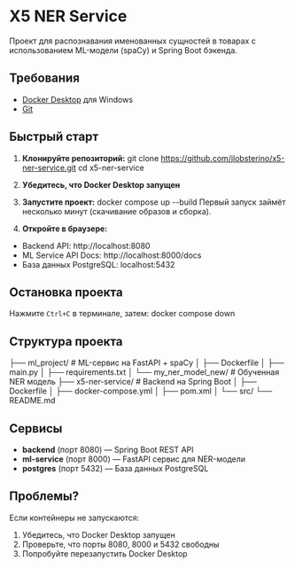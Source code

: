 # X5 NER Service

Проект для распознавания именованных сущностей в товарах с использованием ML-модели (spaCy) и Spring Boot бэкенда.

## Требования

- [Docker Desktop](https://www.docker.com/products/docker-desktop/) для Windows
- [Git](https://git-scm.com/download/win)

## Быстрый старт

1. **Клонируйте репозиторий:**
git clone https://github.com/jlobsterino/x5-ner-service.git
cd x5-ner-service
2. **Убедитесь, что Docker Desktop запущен**

3. **Запустите проект:**
docker compose up --build
Первый запуск займёт несколько минут (скачивание образов и сборка).

4. **Откройте в браузере:**

- Backend API: http://localhost:8080
- ML Service API Docs: http://localhost:8000/docs
- База данных PostgreSQL: localhost:5432

## Остановка проекта

Нажмите `Ctrl+C` в терминале, затем:
docker compose down
## Структура проекта
├── ml_project/ # ML-сервис на FastAPI + spaCy
│ ├── Dockerfile
│ ├── main.py
│ ├── requirements.txt
│ └── my_ner_model_new/ # Обученная NER модель
├── x5-ner-service/ # Backend на Spring Boot
│ ├── Dockerfile
│ ├── docker-compose.yml
│ ├── pom.xml
│ └── src/
└── README.md
## Сервисы

- **backend** (порт 8080) — Spring Boot REST API
- **ml-service** (порт 8000) — FastAPI сервис для NER-модели
- **postgres** (порт 5432) — База данных PostgreSQL

## Проблемы?

Если контейнеры не запускаются:
1. Убедитесь, что Docker Desktop запущен
2. Проверьте, что порты 8080, 8000 и 5432 свободны
3. Попробуйте перезапустить Docker Desktop